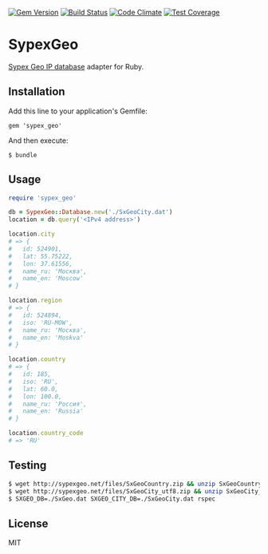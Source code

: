 [![Gem Version](https://badge.fury.io/rb/sypex_geo.svg)](http://badge.fury.io/rb/sypex_geo)
[![Build Status](https://travis-ci.org/kolesnikovde/sypex_geo.svg?branch=master)](https://travis-ci.org/kolesnikovde/sypex_geo)
[![Code Climate](https://codeclimate.com/github/kolesnikovde/sypex_geo/badges/gpa.svg)](https://codeclimate.com/github/kolesnikovde/sypex_geo)
[![Test Coverage](https://codeclimate.com/github/kolesnikovde/sypex_geo/badges/coverage.svg)](https://codeclimate.com/github/kolesnikovde/sypex_geo)

# SypexGeo

[Sypex Geo IP database](http://sypexgeo.net) adapter for Ruby.

## Installation

Add this line to your application's Gemfile:

    gem 'sypex_geo'

And then execute:

    $ bundle

## Usage

```ruby
require 'sypex_geo'

db = SypexGeo::Database.new('./SxGeoCity.dat')
location = db.query('<IPv4 address>')

location.city
# => {
#   id: 524901,
#   lat: 55.75222,
#   lon: 37.61556,
#   name_ru: 'Москва',
#   name_en: 'Moscow'
# }

location.region
# => {
#   id: 524894,
#   iso: 'RU-MOW',
#   name_ru: 'Москва',
#   name_en: 'Moskva'
# }

location.country
# => {
#   id: 185,
#   iso: 'RU',
#   lat: 60.0,
#   lon: 100.0,
#   name_ru: 'Россия',
#   name_en: 'Russia'
# }

location.country_code
# => 'RU'
```

## Testing

```sh
$ wget http://sypexgeo.net/files/SxGeoCountry.zip && unzip SxGeoCountry.zip
$ wget http://sypexgeo.net/files/SxGeoCity_utf8.zip && unzip SxGeoCity_utf8.zip
$ SXGEO_DB=./SxGeo.dat SXGEO_CITY_DB=./SxGeoCity.dat rspec
```

## License

MIT
